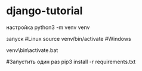 # django-tutorial
настройка
python3 -m venv venv


запуск
#Linux
source venv/bin/activate
#Windows

venv\bin\activate.bat

#Запустить один раз
pip3 install -r requirements.txt


